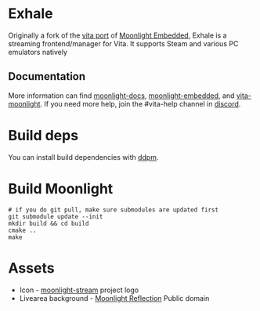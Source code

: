 # Exhale

Originally a fork of the [vita port][3] of [Moonlight Embedded][1], Exhale is a streaming frontend/manager for Vita.
It supports Steam and various PC emulators natively

## Documentation

More information can find [moonlight-docs][1], [moonlight-embedded][2], and [vita-moonlight][3].
If you need more help, join the #vita-help channel in [discord][4].

[1]: https://github.com/moonlight-stream/moonlight-docs/wiki
[2]: https://github.com/irtimmer/moonlight-embedded/wiki
[3]: https://github.com/xyzz/vita-moonlight/wiki
[4]: https://discord.gg/atkmxxT

# Build deps

You can install build dependencies with [ddpm](https://github.com/dolcesdk/ddpm).

# Build Moonlight

```
# if you do git pull, make sure submodules are updated first
git submodule update --init
mkdir build && cd build
cmake ..
make
```

# Assets

- Icon - [moonlight-stream][moonlight] project logo
- Livearea background - [Moonlight Reflection][reflection] Public domain

[moonlight]: https://github.com/moonlight-stream
[reflection]: http://www.publicdomainpictures.net/view-image.php?image=130014&picture=moonlight-reflection
